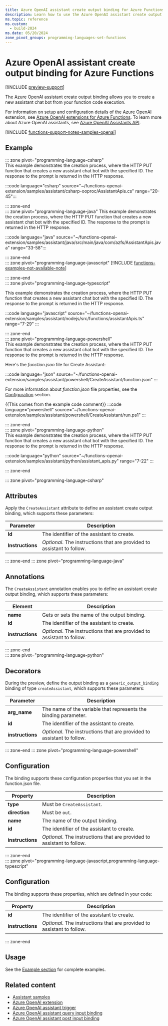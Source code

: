 ```yaml
---
title: Azure OpenAI assistant create output binding for Azure Functions
description: Learn how to use the Azure OpenAI assistant create output binding to create Azure OpenAI assistants from your function code executions.
ms.topic: reference
ms.custom:
  - build-2024
ms.date: 05/20/2024
zone_pivot_groups: programming-languages-set-functions
---
```


# Azure OpenAI assistant create output binding for Azure Functions

[!INCLUDE [preview-support](../../includes/functions-openai-support-limitations.md)]

The Azure OpenAI assistant create output binding allows you to create a new assistant chat bot from your function code execution.

For information on setup and configuration details of the Azure OpenAI extension, see [Azure OpenAI extensions for Azure Functions](./functions-bindings-openai.md). To learn more about Azure OpenAI assistants, see [Azure OpenAI Assistants API](../ai-services/openai/concepts/assistants.md).

[!INCLUDE [functions-support-notes-samples-openai](../../includes/functions-support-notes-samples-openai.md)]

## Example

::: zone pivot="programming-language-csharp"  
This example demonstrates the creation process, where the HTTP PUT function that creates a new assistant chat bot with the specified ID. The response to the prompt is returned in the HTTP response.  

:::code language="csharp" source="~/functions-openai-extension/samples/assistant/csharp-ooproc/AssistantApis.cs" range="20-45"::: 

::: zone-end  
::: zone pivot="programming-language-java"
This example demonstrates the creation process, where the HTTP PUT function that creates a new assistant chat bot with the specified ID. The response to the prompt is returned in the HTTP response.  

:::code language="java" source="~/functions-openai-extension/samples/assistant/java/src/main/java/com/azfs/AssistantApis.java" range="33-58":::


::: zone-end  
::: zone pivot="programming-language-javascript"
[!INCLUDE [functions-examples-not-available-note](../../includes/functions-examples-not-available-note.md)]
<!---uncomment when code example is available:

{{This comes from the example code comment}} 

:::code language="javascript" source="~/functions-openai-extension/samples/{{link to the correct sample.js}}" range="{{named is better than range}}":::

{{Add more examples if available}}
-->
::: zone-end  
::: zone pivot="programming-language-typescript"

This example demonstrates the creation process, where the HTTP PUT function that creates a new assistant chat bot with the specified ID. The response to the prompt is returned in the HTTP response.  

:::code language="javascript" source="~/functions-openai-extension/samples/assistant/nodejs/src/functions/assistantApis.ts" range="7-29" :::

::: zone-end  
::: zone pivot="programming-language-powershell"  
This example demonstrates the creation process, where the HTTP PUT function that creates a new assistant chat bot with the specified ID. The response to the prompt is returned in the HTTP response.  

Here's the _function.json_ file for Create Assistant:

:::code language="json" source="~/functions-openai-extension/samples/assistant/powershell/CreateAssistant/function.json" :::

For more information about *function.json* file properties, see the [Configuration](#configuration) section.

{{This comes from the example code comment}} 
:::code language="powershell" source="~/functions-openai-extension/samples/assistant/powershell/CreateAssistant/run.ps1" :::

::: zone-end   
::: zone pivot="programming-language-python"  
This example demonstrates the creation process, where the HTTP PUT function that creates a new assistant chat bot with the specified ID. The response to the prompt is returned in the HTTP response.  

:::code language="python" source="~/functions-openai-extension/samples/assistant/python/assistant_apis.py" range="7-22" :::

::: zone-end  
<!--- End code examples section -->    
::: zone pivot="programming-language-csharp"  
## Attributes

Apply the `CreateAssistant` attribute to define an assistant create output binding, which supports these parameters:

| Parameter | Description |
| --------- | ----------- |
| **Id** | The identifier of the assistant to create. |
| **Instructions** | _Optional_. The instructions that are provided to assistant to follow. |

::: zone-end
::: zone pivot="programming-language-java"
## Annotations

The `CreateAssistant` annotation enables you to define an assistant create output binding, which supports these parameters: 

| Element | Description |
| ------- | ----------- |
| **name** | Gets or sets the name of the output binding. |
| **id** | The identifier of the assistant to create. |
| **instructions** | _Optional_. The instructions that are provided to assistant to follow. |

::: zone-end  
::: zone pivot="programming-language-python"  
## Decorators
<!--- Replace with typed decorator when available.-->
During the preview, define the output binding as a `generic_output_binding` binding of type `createAssistant`, which supports these parameters:

|Parameter | Description |
|---------|-------------|
| **arg_name** | The name of the variable that represents the binding parameter. |
| **id** | The identifier of the assistant to create. |
| **instructions** | _Optional_. The instructions that are provided to assistant to follow. |

::: zone-end
::: zone pivot="programming-language-powershell"  
## Configuration  

The binding supports these configuration properties that you set in the function.json file.

|Property | Description |
|-----------------------|-------------|
| **type** | Must be `CreateAssistant`. |
| **direction** | Must be `out`. |
| **name** | The name of the output binding. |
| **id** | The identifier of the assistant to create. |
| **instructions** | _Optional_. The instructions that are provided to assistant to follow. |
 
::: zone-end  
::: zone pivot="programming-language-javascript,programming-language-typescript"  
## Configuration

The binding supports these properties, which are defined in your code: 

|Property | Description |
|-----------------------|-------------|
| **id** | The identifier of the assistant to create. |
| **instructions** | _Optional_. The instructions that are provided to assistant to follow. |
::: zone-end  

## Usage

See the [Example section](#example) for complete examples.

## Related content

+ [Assistant samples](https://github.com/Azure/azure-functions-openai-extension/tree/main/samples/assistant)
+ [Azure OpenAI extension](functions-bindings-openai.md)
+ [Azure OpenAI assistant trigger](functions-bindings-openai-assistant-trigger.md)
+ [Azure OpenAI assistant query input binding](functions-bindings-openai-assistantcreate-output.md)
+ [Azure OpenAI assistant post input binding](functions-bindings-openai-assistantpost-input.md)
